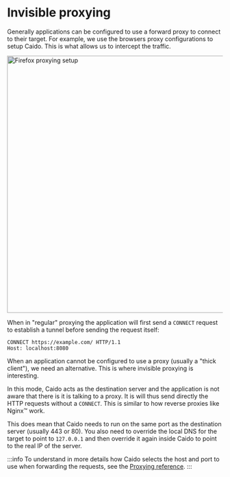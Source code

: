 # Invisible proxying

Generally applications can be configured to use a forward proxy to connect to their target.
For example, we use the browsers proxy configurations to setup Caido.
This is what allows us to intercept the traffic.

<img alt="Firefox proxying setup" src="/_images/proxying_firefox.png" center width=600px style="filter: brightness(85%);" />

When in "regular" proxying the application will first send a `CONNECT` request to establish a tunnel before sending the request itself:

```http
CONNECT https://example.com/ HTTP/1.1
Host: localhost:8080
```

When an application cannot be configured to use a proxy (usually a "thick client"), we need an alternative.
This is where invisible proxying is interesting.

In this mode, Caido acts as the destination server and the application is not aware that there is it is talking to a proxy.
It is will thus send directly the HTTP requests without a `CONNECT`.
This is similar to how reverse proxies like Nginx:tm: work.

This does mean that Caido needs to run on the same port as the destination server (usually 443 or 80).
You also need to override the local DNS for the target to point to `127.0.0.1` and then override it again inside Caido to point to the real IP of the server.

:::info
To understand in more details how Caido selects the host and port to use when forwarding the requests, see the [Proxying reference](/reference/proxying.md).
:::
